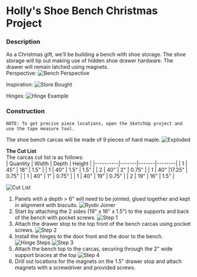# Holly's Shoe Bench Christmas Project
### Description
As a Christmas gift, we'll be building a bench with shoe storage. The shoe storage will tip out making use of hidden shoe drawer hardware. The drawer will remain latched using magnets.  
Perspective:
![Bench Perspective](images/Perspective.png)

Inspiration:
![Store Bought](images/StoreBoughtExample.jpg)

Hinges:
![Hinge Example](images/HingesExample.jpg)

### Construction
```
NOTE: To get precise piece locations, open the SketchUp project and use the tape measure tool.
```
The shoe bench carcas will be made of 9 pieces of hard maple.
![Exploded](images/Exploded.png)

**The Cut List**  
The carcas cut list is as follows:  
| Quantity | Width | Depth | Height |
|----------|-------|-------|--------|
|     1    |   45" |  18"  |   1.5" |
|     1    |   40" |  1.5" |   1.5" |
|     2    |   40" |  2"   |  0.75" |
|     1    |   40" |17.25" |  0.75" |
|     1    |   40" |  1"   |  0.75" |
|     1    |   40" |  19"  |  0.75" |
|     2    |   19" |  16"  |   1.5" |

![Cut List](images/CutList.png)  

1. Panels with a depth > 6" will need to be jointed, glued together and kept in alignment with biscuits. 
![Ryobi Joiner](images/ryobi-joiner.png)
2. Start by attaching the 2 sides (19" x 16" x 1.5") to the supports and back of the bench with pocket screws.
![Step 1](images/01.png)
3. Attach the drawer stop to the top front of the bench carcas using pocket screws.
![Step 2](images/02.png)
4. Install the hinges to the door front and the door to the bench.
![Hinge Steps](images/InstallationSteps.jpg)
![Step 3](images/03.png)
5. Attach the bench top to the carcas, securing through the 2" wide support braces at the top
![Step 4](images/04.png)
6. Drill out locations for the magnets on the 1.5" drawer stop and attach magnets with a screwdriver and provided screws.